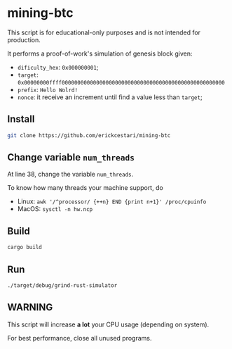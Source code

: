 # mining-btc

This script is for educational-only purposes and is not intended for production.

It performs a proof-of-work's simulation of genesis block given:

- `dificulty_hex`: `0x000000001`;
- `target`: `0x00000000ffff0000000000000000000000000000000000000000000000000000`
- `prefix`: `Hello Wolrd!`
- `nonce`: it receive an increment until find a value less than `target`;

## Install

```bash
git clone https://github.com/erickcestari/mining-btc
```

## Change variable `num_threads`

At line 38, change the variable `num_threads`.

To know how many threads your machine support, do

- Linux: `awk '/^processor/ {++n} END {print n+1}' /proc/cpuinfo`
- MacOS: `sysctl -n hw.ncp`

## Build

```bash
cargo build
```

## Run

```bash
./target/debug/grind-rust-simulator
```

## WARNING

This script will increase **a lot** your CPU usage (depending on system).

For best performance, close all unused programs.

